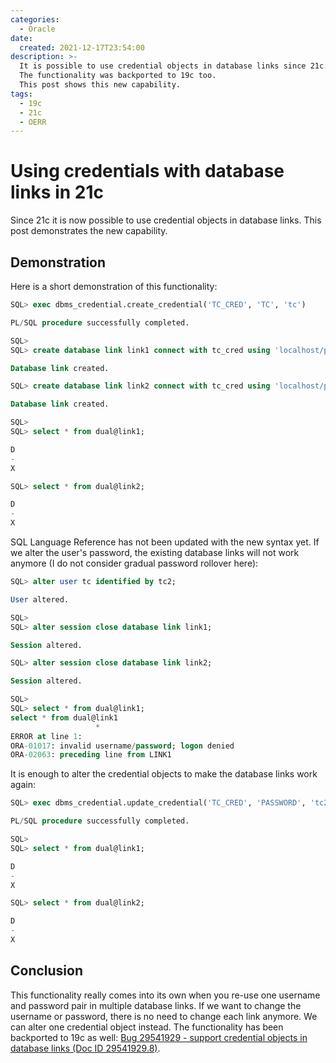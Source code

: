 ```yaml
---
categories:
  - Oracle
date:
  created: 2021-12-17T23:54:00
description: >-
  It is possible to use credential objects in database links since 21c.
  The functionality was backported to 19c too.
  This post shows this new capability.
tags:
  - 19c
  - 21c
  - OERR
---
```


# Using credentials with database links in 21c

Since 21c it is now possible to use credential objects in database links.
This post demonstrates the new capability.

<!-- more -->

## Demonstration

Here is a short demonstration of this functionality:

```sql
SQL> exec dbms_credential.create_credential('TC_CRED', 'TC', 'tc')

PL/SQL procedure successfully completed.

SQL>
SQL> create database link link1 connect with tc_cred using 'localhost/pdb';

Database link created.

SQL> create database link link2 connect with tc_cred using 'localhost/pdb';

Database link created.

SQL>
SQL> select * from dual@link1;

D
-
X

SQL> select * from dual@link2;

D
-
X
```

SQL Language Reference has not been updated with the new syntax yet.
If we alter the user's password, the existing database links will not work anymore (I do not consider gradual password rollover here):

```sql
SQL> alter user tc identified by tc2;

User altered.

SQL>
SQL> alter session close database link link1;

Session altered.

SQL> alter session close database link link2;

Session altered.

SQL>
SQL> select * from dual@link1;
select * from dual@link1
                   *
ERROR at line 1:
ORA-01017: invalid username/password; logon denied
ORA-02063: preceding line from LINK1
```

It is enough to alter the credential objects to make the database links work again:

```sql
SQL> exec dbms_credential.update_credential('TC_CRED', 'PASSWORD', 'tc2')

PL/SQL procedure successfully completed.

SQL>
SQL> select * from dual@link1;

D
-
X

SQL> select * from dual@link2;

D
-
X
```

## Conclusion

This functionality really comes into its own when you re-use one username and password pair in multiple database links.
If we want to change the username or password, there is no need to change each link anymore.
We can alter one credential object instead.
The functionality has been backported to 19c as well: [Bug 29541929 - support credential objects in database links (Doc ID 29541929.8)](https://support.oracle.com/rs?type=doc&id=29541929.8).
